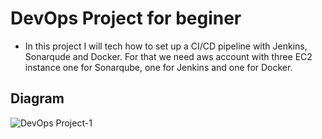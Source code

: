 # DevOps Project for beginer

- In this project I will tech how to set up a CI/CD pipeline with Jenkins, Sonarqude and Docker. For that we need aws account with three EC2 instance one for Sonarqube, one for Jenkins and one for Docker.

## Diagram

![DevOps Project-1](https://github.com/harsh-viradia/DevOps-Project-1/assets/140060556/8310c2e8-73f4-4eff-b8ec-f53c0d65eacd)
